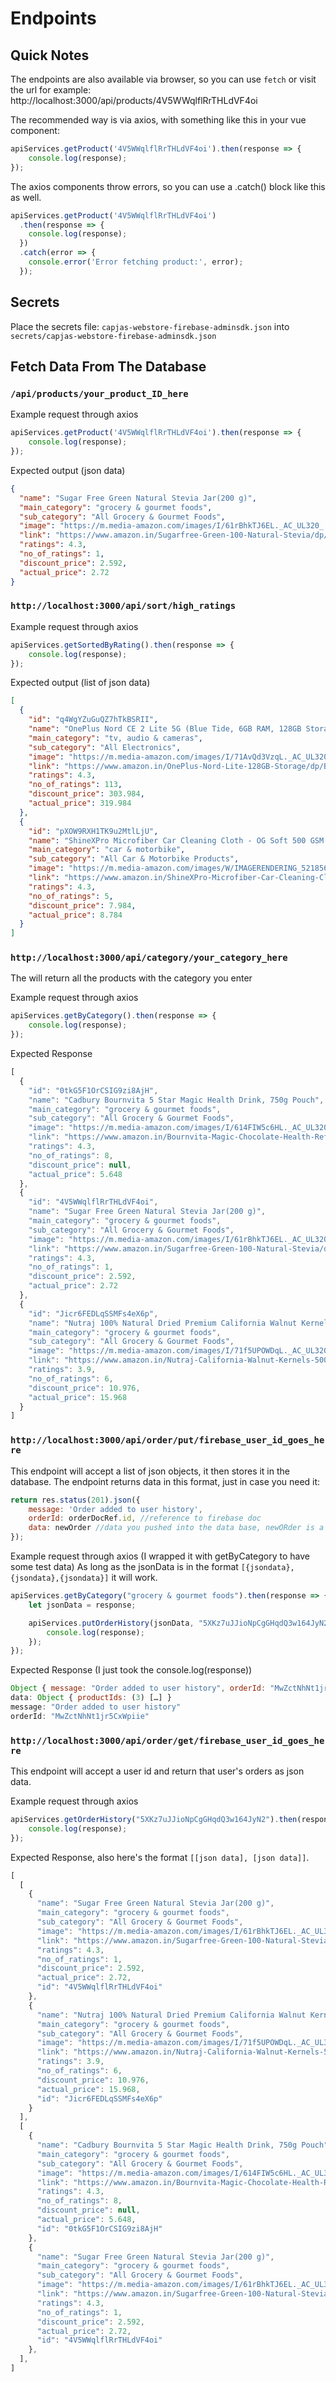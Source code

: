 # Endpoints

## Quick Notes
The endpoints are also available via browser, so you can use `fetch` or visit the url
for example: http://localhost:3000/api/products/4V5WWqlflRrTHLdVF4oi

The recommended way is via axios, with something like this in your vue component:
```js
apiServices.getProduct('4V5WWqlflRrTHLdVF4oi').then(response => {
    console.log(response);
});
```
The axios components throw errors, so you can use a .catch() block like this as well.
```js
apiServices.getProduct('4V5WWqlflRrTHLdVF4oi')
  .then(response => {
    console.log(response);
  })
  .catch(error => {
    console.error('Error fetching product:', error);
  });
```

## Secrets
Place the secrets file: `capjas-webstore-firebase-adminsdk.json` into `secrets/capjas-webstore-firebase-adminsdk.json`

## Fetch Data From The Database

### `/api/products/your_product_ID_here`

Example request through axios
```js
apiServices.getProduct('4V5WWqlflRrTHLdVF4oi').then(response => {
    console.log(response);
});
```
Expected output (json data)
```json
{
  "name": "Sugar Free Green Natural Stevia Jar(200 g)",
  "main_category": "grocery & gourmet foods",
  "sub_category": "All Grocery & Gourmet Foods",
  "image": "https://m.media-amazon.com/images/I/61rBhkTJ6EL._AC_UL320_.jpg",
  "link": "https://www.amazon.in/Sugarfree-Green-100-Natural-Stevia/dp/B082TC6KL9/ref=sr_1_699?qid=1679216185&s=grocery&sr=1-699",
  "ratings": 4.3,
  "no_of_ratings": 1,
  "discount_price": 2.592,
  "actual_price": 2.72
}
```

### `http://localhost:3000/api/sort/high_ratings`

Example request through axios
```js
apiServices.getSortedByRating().then(response => {
    console.log(response);
});
```

Expected output (list of json data)
```json
[
  {
    "id": "q4WgYZuGuQZ7hTkBSRII",
    "name": "OnePlus Nord CE 2 Lite 5G (Blue Tide, 6GB RAM, 128GB Storage)",
    "main_category": "tv, audio & cameras",
    "sub_category": "All Electronics",
    "image": "https://m.media-amazon.com/images/I/71AvQd3VzqL._AC_UL320_.jpg",
    "link": "https://www.amazon.in/OnePlus-Nord-Lite-128GB-Storage/dp/B09WQYFLRX/ref=sr_1_5?qid=1679133649&s=electronics&sr=1-5",
    "ratings": 4.3,
    "no_of_ratings": 113,
    "discount_price": 303.984,
    "actual_price": 319.984
  },
  {
    "id": "pXOW9RXH1TK9u2MtlLjU",
    "name": "ShineXPro Microfiber Car Cleaning Cloth - OG Soft 500 GSM Extra Large (35x75 CM) Microfiber Cloth for Car and Bike - Suede...",
    "main_category": "car & motorbike",
    "sub_category": "All Car & Motorbike Products",
    "image": "https://m.media-amazon.com/images/W/IMAGERENDERING_521856-T1/images/I/81hauo1yiwL._AC_UL320_.jpg",
    "link": "https://www.amazon.in/ShineXPro-Microfiber-Car-Cleaning-Cloth/dp/B09RWTYMCF/ref=sr_1_3?qid=1679222595&s=automotive&sr=1-3",
    "ratings": 4.3,
    "no_of_ratings": 5,
    "discount_price": 7.984,
    "actual_price": 8.784
  }
]
```

### `http://localhost:3000/api/category/your_category_here`
The will return all the products with the category you enter

Example request through axios
```js
apiServices.getByCategory().then(response => {
    console.log(response);
});
```

Expected Response
```js
[
  {
    "id": "0tkG5F1OrCSIG9zi8AjH",
    "name": "Cadbury Bournvita 5 Star Magic Health Drink, 750g Pouch",
    "main_category": "grocery & gourmet foods",
    "sub_category": "All Grocery & Gourmet Foods",
    "image": "https://m.media-amazon.com/images/I/614FIW5c6HL._AC_UL320_.jpg",
    "link": "https://www.amazon.in/Bournvita-Magic-Chocolate-Health-Refill/dp/B07BFQHW2Z/ref=sr_1_698?qid=1679216185&s=grocery&sr=1-698",
    "ratings": 4.3,
    "no_of_ratings": 8,
    "discount_price": null,
    "actual_price": 5.648
  },
  {
    "id": "4V5WWqlflRrTHLdVF4oi",
    "name": "Sugar Free Green Natural Stevia Jar(200 g)",
    "main_category": "grocery & gourmet foods",
    "sub_category": "All Grocery & Gourmet Foods",
    "image": "https://m.media-amazon.com/images/I/61rBhkTJ6EL._AC_UL320_.jpg",
    "link": "https://www.amazon.in/Sugarfree-Green-100-Natural-Stevia/dp/B082TC6KL9/ref=sr_1_699?qid=1679216185&s=grocery&sr=1-699",
    "ratings": 4.3,
    "no_of_ratings": 1,
    "discount_price": 2.592,
    "actual_price": 2.72
  },
  {
    "id": "Jicr6FEDLqSSMFs4eX6p",
    "name": "Nutraj 100% Natural Dried Premium California Walnut Kernels, 500g (2 X 250g) | Pure Without Shell Walnut Kernels | Akhrot ...",
    "main_category": "grocery & gourmet foods",
    "sub_category": "All Grocery & Gourmet Foods",
    "image": "https://m.media-amazon.com/images/I/71f5UPOWDqL._AC_UL320_.jpg",
    "link": "https://www.amazon.in/Nutraj-California-Walnut-Kernels-500g/dp/B07P56M78L/ref=sr_1_697?qid=1679216185&s=grocery&sr=1-697",
    "ratings": 3.9,
    "no_of_ratings": 6,
    "discount_price": 10.976,
    "actual_price": 15.968
  }
]
```

### `http://localhost:3000/api/order/put/firebase_user_id_goes_here`
This endpoint will accept a list of json objects, it then stores it in the database.
The endpoint returns data in this format, just in case you need it:
```js
return res.status(201).json({
    message: 'Order added to user history',
    orderId: orderDocRef.id, //reference to firebase doc
    data: newOrder //data you pushed into the data base, newORder is a list of product ids
});
```

Example request through axios (I wrapped it with getByCategory to have some test data)
As long as the jsonData is in the format `[{jsondata},{jsondata},{jsondata}]` it will work.
```js
apiServices.getByCategory("grocery & gourmet foods").then(response => {
    let jsonData = response;

    apiServices.putOrderHistory(jsonData, "5XKz7uJJioNpCgGHqdQ3w164JyN2 ").then(response => {
        console.log(response);
    });
});
```

Expected Response (I just took the console.log(response))
```js
Object { message: "Order added to user history", orderId: "MwZctNhNt1jr5CxWpiie", data: {…} }
data: Object { productIds: (3) […] }
message: "Order added to user history"
orderId: "MwZctNhNt1jr5CxWpiie"
```

### `http://localhost:3000/api/order/get/firebase_user_id_goes_here`
This endpoint will accept a user id and return that user's orders as json data.

Example request through axios
```js
apiServices.getOrderHistory("5XKz7uJJioNpCgGHqdQ3w164JyN2").then(response => {
    console.log(response);
});
```

Expected Response, also here's the format `[[json data], [json data]]`.
```js
[
  [
    {
      "name": "Sugar Free Green Natural Stevia Jar(200 g)",
      "main_category": "grocery & gourmet foods",
      "sub_category": "All Grocery & Gourmet Foods",
      "image": "https://m.media-amazon.com/images/I/61rBhkTJ6EL._AC_UL320_.jpg",
      "link": "https://www.amazon.in/Sugarfree-Green-100-Natural-Stevia/dp/B082TC6KL9/ref=sr_1_699?qid=1679216185&s=grocery&sr=1-699",
      "ratings": 4.3,
      "no_of_ratings": 1,
      "discount_price": 2.592,
      "actual_price": 2.72,
      "id": "4V5WWqlflRrTHLdVF4oi"
    },
    {
      "name": "Nutraj 100% Natural Dried Premium California Walnut Kernels, 500g (2 X 250g) | Pure Without Shell Walnut Kernels | Akhrot ...",
      "main_category": "grocery & gourmet foods",
      "sub_category": "All Grocery & Gourmet Foods",
      "image": "https://m.media-amazon.com/images/I/71f5UPOWDqL._AC_UL320_.jpg",
      "link": "https://www.amazon.in/Nutraj-California-Walnut-Kernels-500g/dp/B07P56M78L/ref=sr_1_697?qid=1679216185&s=grocery&sr=1-697",
      "ratings": 3.9,
      "no_of_ratings": 6,
      "discount_price": 10.976,
      "actual_price": 15.968,
      "id": "Jicr6FEDLqSSMFs4eX6p"
    }
  ],
  [
    {
      "name": "Cadbury Bournvita 5 Star Magic Health Drink, 750g Pouch",
      "main_category": "grocery & gourmet foods",
      "sub_category": "All Grocery & Gourmet Foods",
      "image": "https://m.media-amazon.com/images/I/614FIW5c6HL._AC_UL320_.jpg",
      "link": "https://www.amazon.in/Bournvita-Magic-Chocolate-Health-Refill/dp/B07BFQHW2Z/ref=sr_1_698?qid=1679216185&s=grocery&sr=1-698",
      "ratings": 4.3,
      "no_of_ratings": 8,
      "discount_price": null,
      "actual_price": 5.648,
      "id": "0tkG5F1OrCSIG9zi8AjH"
    },
    {
      "name": "Sugar Free Green Natural Stevia Jar(200 g)",
      "main_category": "grocery & gourmet foods",
      "sub_category": "All Grocery & Gourmet Foods",
      "image": "https://m.media-amazon.com/images/I/61rBhkTJ6EL._AC_UL320_.jpg",
      "link": "https://www.amazon.in/Sugarfree-Green-100-Natural-Stevia/dp/B082TC6KL9/ref=sr_1_699?qid=1679216185&s=grocery&sr=1-699",
      "ratings": 4.3,
      "no_of_ratings": 1,
      "discount_price": 2.592,
      "actual_price": 2.72,
      "id": "4V5WWqlflRrTHLdVF4oi"
    },
  ],
]
```
